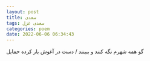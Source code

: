 ```yaml
---
layout: post
title: سعدی
tags: سعدی غزل
categories: poem
date: 2022-06-06 06:34:43
---
```


گو همه شهرم نگه کنند و ببینند / دست در آغوش یار کرده حمایل
